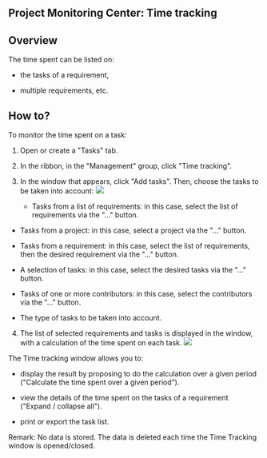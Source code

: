 
## Project Monitoring Center: Time tracking
			

<a name="NOTE1"></a>
<a name="NOTE1_1"></a>


## Overview
<a name="overview_ELTTEXTE000096"></a>
The time spent can be listed on: 

- the tasks of a requirement,

- multiple requirements, etc.




<a name="NOTE2"></a>
<a name="NOTE2_1"></a>


## How to?
<a name="how_ELTTEXTE000120"></a>
To monitor the time spent on a task: 

1. Open or create a "Tasks" tab. 

2. In the ribbon, in the "Management" group, click "Time tracking". 

3. In the window that appears, click "Add tasks". Then, choose the tasks to be taken into account: 
![](https://doc.pcsoft.fr/en-US/images/image.awp?langid=3&name=CCSuivi_TimeTracking%20-%20HC%20N%B0001.gif&type=thumb)


	- Tasks from a list of requirements: in this case, select the list of requirements via the "..." button.

- Tasks from a project: in this case, select a project via the "..." button. 

- Tasks from a requirement: in this case, select the list of requirements, then the desired requirement via the "..." button. 

- A selection of tasks: in this case, select the desired tasks via the "..." button. 

- Tasks of one or more contributors: in this case, select the contributors via the "..." button. 

- The type of tasks to be taken into account. 

4. The list of selected requirements and tasks is displayed in the window, with a calculation of the time spent on each task. 
![](https://doc.pcsoft.fr/en-US/images/image.awp?langid=3&name=CCSuivi_TimeTracking%20-%20HC%20N%B0002.gif&type=thumb)





The Time tracking window allows you to: 

- display the result by proposing to do the calculation over a given period ("Calculate the time spent over a given period"). 

- view the details of the time spent on the tasks of a requirement ("Expand / collapse all"). 

- print or export the task list. 




Remark: No data is stored. The data is deleted each time the Time Tracking window is opened/closed. 


